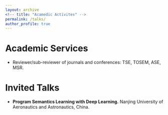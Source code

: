 ```yaml
---
layout: archive
<!-- title: "Acamedic Activites" -->
permalink: /talks/
author_profile: true
---
```


# Academic Services
* Reviewer/sub-reviewer of journals and conferences: TSE, TOSEM, ASE, MSR.


# Invited Talks
* **Program Semantics Learning with Deep Learning.** Nanjing University of Aeronautics and Astronautics, China.
  